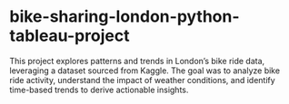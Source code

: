 # bike-sharing-london-python-tableau-project
This project explores patterns and trends in London’s bike ride data, leveraging a dataset sourced from Kaggle. The goal was to analyze bike ride activity, understand the impact of weather conditions, and identify time-based trends to derive actionable insights. 
